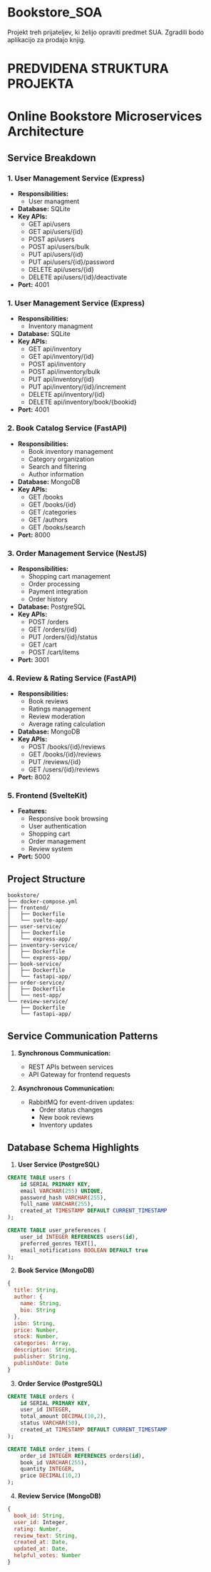 # Bookstore_SOA
Projekt treh prijateljev, ki želijo opraviti predmet SUA. Zgradili bodo aplikacijo za prodajo knjig.

# PREDVIDENA STRUKTURA PROJEKTA
# Online Bookstore Microservices Architecture

## Service Breakdown

### 1. User Management Service (Express)
- **Responsibilities:**
  - User managment
- **Database:** SQLite
- **Key APIs:**
  - GET api/users
  - GET api/users/{id}
  - POST api/users
  - POST api/users/bulk
  - PUT api/users/{id}
  - PUT api/users/{id}/password 
  - DELETE api/users/{id}
  - DELETE api/users/{id}/deactivate
- **Port:** 4001

### 1. User Management Service (Express)
- **Responsibilities:**
  - Inventory managment
- **Database:** SQLite
- **Key APIs:**
  - GET api/inventory
  - GET api/inventory/{id}
  - POST api/inventory
  - POST api/inventory/bulk
  - PUT api/inventory/{id}
  - PUT api/inventory/{id}/increment 
  - DELETE api/inventory/{id}
  - DELETE api/inventory/book/{bookid}
- **Port:** 4001

### 2. Book Catalog Service (FastAPI)
- **Responsibilities:**
  - Book inventory management
  - Category organization
  - Search and filtering
  - Author information
- **Database:** MongoDB
- **Key APIs:**
  - GET /books
  - GET /books/{id}
  - GET /categories
  - GET /authors
  - GET /books/search
- **Port:** 8000

### 3. Order Management Service (NestJS)
- **Responsibilities:**
  - Shopping cart management
  - Order processing
  - Payment integration
  - Order history
- **Database:** PostgreSQL
- **Key APIs:**
  - POST /orders
  - GET /orders/{id}
  - PUT /orders/{id}/status
  - GET /cart
  - POST /cart/items
- **Port:** 3001

### 4. Review & Rating Service (FastAPI)
- **Responsibilities:**
  - Book reviews
  - Ratings management
  - Review moderation
  - Average rating calculation
- **Database:** MongoDB
- **Key APIs:**
  - POST /books/{id}/reviews
  - GET /books/{id}/reviews
  - PUT /reviews/{id}
  - GET /users/{id}/reviews
- **Port:** 8002

### 5. Frontend (SvelteKit)
- **Features:**
  - Responsive book browsing
  - User authentication
  - Shopping cart
  - Order management
  - Review system
- **Port:** 5000

## Project Structure
```
bookstore/
├── docker-compose.yml
├── frontend/
│   ├── Dockerfile
│   └── svelte-app/
├── user-service/
│   ├── Dockerfile
│   └── express-app/
├── inventory-service/
│   ├── Dockerfile
│   └── express-app/
├── book-service/
│   ├── Dockerfile
│   └── fastapi-app/
├── order-service/
│   ├── Dockerfile
│   └── nest-app/
└── review-service/
    ├── Dockerfile
    └── fastapi-app/
```

## Service Communication Patterns

1. **Synchronous Communication:**
   - REST APIs between services
   - API Gateway for frontend requests

2. **Asynchronous Communication:**
   - RabbitMQ for event-driven updates:
     - Order status changes
     - New book reviews
     - Inventory updates

## Database Schema Highlights

1. **User Service (PostgreSQL)**
```sql
CREATE TABLE users (
    id SERIAL PRIMARY KEY,
    email VARCHAR(255) UNIQUE,
    password_hash VARCHAR(255),
    full_name VARCHAR(255),
    created_at TIMESTAMP DEFAULT CURRENT_TIMESTAMP
);

CREATE TABLE user_preferences (
    user_id INTEGER REFERENCES users(id),
    preferred_genres TEXT[],
    email_notifications BOOLEAN DEFAULT true
);
```

2. **Book Service (MongoDB)**
```javascript
{
  title: String,
  author: {
    name: String,
    bio: String
  },
  isbn: String,
  price: Number,
  stock: Number,
  categories: Array,
  description: String,
  publisher: String,
  publishDate: Date
}
```

3. **Order Service (PostgreSQL)**
```sql
CREATE TABLE orders (
    id SERIAL PRIMARY KEY,
    user_id INTEGER,
    total_amount DECIMAL(10,2),
    status VARCHAR(50),
    created_at TIMESTAMP DEFAULT CURRENT_TIMESTAMP
);

CREATE TABLE order_items (
    order_id INTEGER REFERENCES orders(id),
    book_id VARCHAR(255),
    quantity INTEGER,
    price DECIMAL(10,2)
);
```

4. **Review Service (MongoDB)**
```javascript
{
  book_id: String,
  user_id: Integer,
  rating: Number,
  review_text: String,
  created_at: Date,
  updated_at: Date,
  helpful_votes: Number
}
